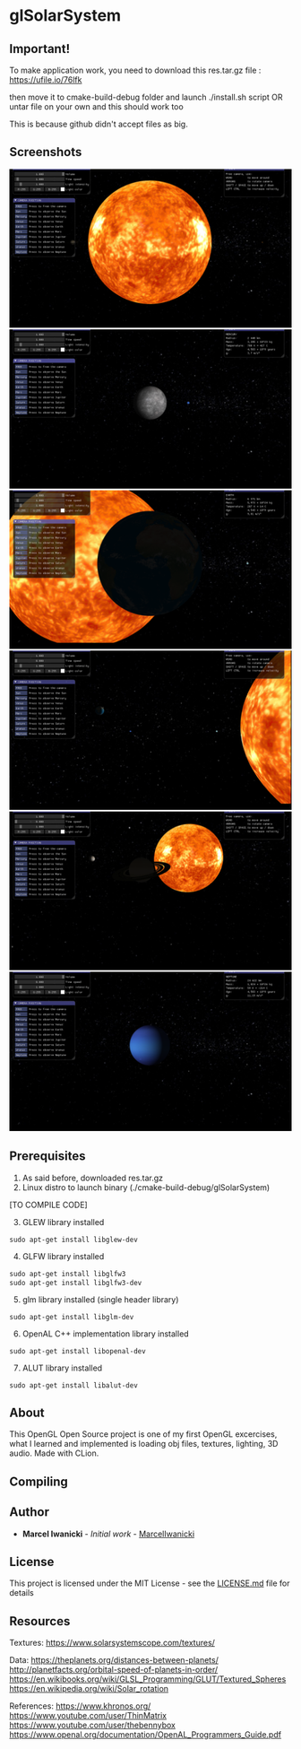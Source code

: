# glSolarSystem

## Important!

To make application work, you need to download this res.tar.gz file :
https://ufile.io/76lfk

then move it to cmake-build-debug folder and launch ./install.sh script
OR
untar file on your own and this should work too

This is because github didn't accept files as big.

## Screenshots

![alt text](https://github.com/Estebanan/glSolarSystem/blob/master/screenshots/Screenshot%202019-02-21%2012:49:37.png)
![alt text](https://github.com/Estebanan/glSolarSystem/blob/master/screenshots/Screenshot%202019-02-21%2012:50:26.png)
![alt text](https://github.com/Estebanan/glSolarSystem/blob/master/screenshots/Screenshot%202019-02-21%2012:50:42.png)
![alt text](https://github.com/Estebanan/glSolarSystem/blob/master/screenshots/Screenshot%202019-02-21%2012:51:27.png)
![alt text](https://github.com/Estebanan/glSolarSystem/blob/master/screenshots/Screenshot%202019-02-21%2012:52:02.png)
![alt text](https://github.com/Estebanan/glSolarSystem/blob/master/screenshots/Screenshot%202019-02-21%2012:52:21.png)

## Prerequisites

1. As said before, downloaded res.tar.gz
2. Linux distro to launch binary (./cmake-build-debug/glSolarSystem)

[TO COMPILE CODE]

3. GLEW library installed
```
sudo apt-get install libglew-dev
```
4. GLFW library installed
```
sudo apt-get install libglfw3
sudo apt-get install libglfw3-dev
```
5. glm library installed (single header library)
```
sudo apt-get install libglm-dev
```
6. OpenAL C++ implementation library installed
```
sudo apt-get install libopenal-dev
```
7. ALUT library installed
```
sudo apt-get install libalut-dev
```

## About

This OpenGL Open Source project is one of my first OpenGL excercises,
what I learned and implemented is loading obj files, textures, lighting, 3D audio.
Made with CLion.

## Compiling

## Author

* **Marcel Iwanicki** - *Initial work* - [MarcelIwanicki](https://github.com/MarcelIwanicki)

## License

This project is licensed under the MIT License - see the [LICENSE.md](LICENSE.md) file for details

## Resources

Textures: 
https://www.solarsystemscope.com/textures/

Data:
https://theplanets.org/distances-between-planets/
http://planetfacts.org/orbital-speed-of-planets-in-order/
https://en.wikibooks.org/wiki/GLSL_Programming/GLUT/Textured_Spheres
https://en.wikipedia.org/wiki/Solar_rotation

References:
https://www.khronos.org/
https://www.youtube.com/user/ThinMatrix
https://www.youtube.com/user/thebennybox
https://www.openal.org/documentation/OpenAL_Programmers_Guide.pdf
